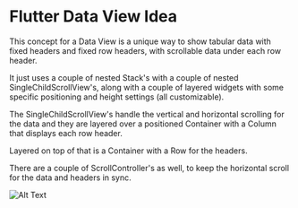 # Flutter Data View Idea

This concept for a Data View is a unique way to show tabular data with fixed headers and fixed row headers, with scrollable data under each row header.

It just uses a couple of nested Stack's with a couple of nested SingleChildScrollView's, along with a couple of layered widgets with some specific positioning and height settings (all customizable).

The SingleChildScrollView's handle the vertical and horizontal scrolling for the data and they are layered over a positioned Container with a Column that displays each row header.

Layered on top of that is a Container with a Row for the headers.

There are a couple of ScrollController's as well, to keep the horizontal scroll for the data and headers in sync.

![Alt Text](https://mediasrc.com/datatable_idea/data_view_idea.gif)

